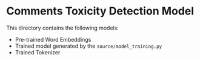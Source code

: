 # Comments Toxicity Detection Model

This directory contains the following models:

* Pre-trained Word Embeddings
* Trained model generated by the `source/model_training.py`
* Trained Tokenizer